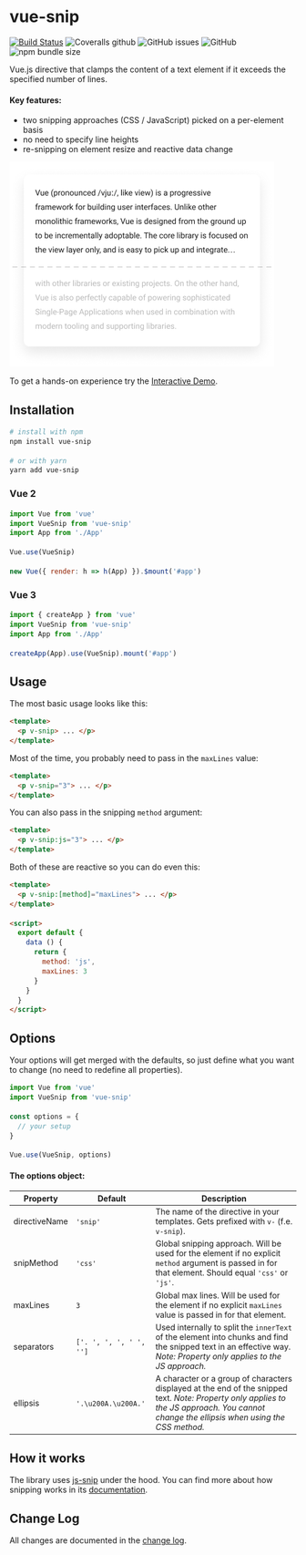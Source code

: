 # vue-snip

[![Build Status](https://travis-ci.org/ajobi/vue-snip.svg?branch=master)](https://travis-ci.org/ajobi/vue-snip)
![Coveralls github](https://img.shields.io/coveralls/github/ajobi/vue-snip)
![GitHub issues](https://img.shields.io/github/issues/ajobi/vue-snip)
![GitHub](https://img.shields.io/github/license/ajobi/vue-snip)
![npm bundle size](https://img.shields.io/bundlephobia/minzip/vue-snip)

Vue.js directive that clamps the content of a text element if it exceeds the specified number of lines.

#### Key features:
* two snipping approaches (CSS / JavaScript) picked on a per-element basis
* no need to specify line heights
* re-snipping on element resize and reactive data change

![](assets/illustration.png)

To get a hands-on experience try the [Interactive Demo](https://ajobi.github.io/vue-snip/).

## Installation

``` bash
# install with npm
npm install vue-snip

# or with yarn
yarn add vue-snip
```

### Vue 2

``` javascript
import Vue from 'vue'
import VueSnip from 'vue-snip'
import App from './App'

Vue.use(VueSnip)

new Vue({ render: h => h(App) }).$mount('#app')
```

### Vue 3

```javascript
import { createApp } from 'vue'
import VueSnip from 'vue-snip'
import App from './App'

createApp(App).use(VueSnip).mount('#app')
```

## Usage

The most basic usage looks like this:

``` html
<template>
  <p v-snip> ... </p>
</template>
```

Most of the time, you probably need to pass in the `maxLines` value:

``` html
<template>
  <p v-snip="3"> ... </p>
</template>
```

You can also pass in the snipping `method` argument:

``` html
<template>
  <p v-snip:js="3"> ... </p>
</template>
```

Both of these are reactive so you can do even this:

``` html
<template>
  <p v-snip:[method]="maxLines"> ... </p>
</template>

<script>
  export default {
    data () {
      return {
        method: 'js',
        maxLines: 3
      }
    }
  }
</script>
```

## Options

Your options will get merged with the defaults, so just define what you want to change (no need to redefine all properties).

``` javascript
import Vue from 'vue'
import VueSnip from 'vue-snip'

const options = {
  // your setup
}

Vue.use(VueSnip, options)
```

#### The options object:

| Property | Default | Description |
| --- | --- | --- |
| directiveName | `'snip'` | The name of the directive in your templates. Gets prefixed with `v-` (f.e. `v-snip`). |
| snipMethod | `'css'` | Global snipping approach. Will be used for the element if no explicit `method` argument is passed in for that element. Should equal `'css'` or `'js'`. |
| maxLines | `3` | Global max lines. Will be used for the element if no explicit `maxLines` value is passed in for that element. |
| separators | `['. ', ', ', ' ', '']` | Used internally to split the `innerText` of the element into chunks and find the snipped text in an effective way. *Note: Property only applies to the JS approach.* |
| ellipsis | `'.\u200A.\u200A.'` | A character or a group of characters displayed at the end of the snipped text. *Note: Property only applies to the JS approach. You cannot change the ellipsis when using the CSS method.* |

## How it works

The library uses [js-snip](https://www.npmjs.com/package/js-snip) under the hood. You can find more about how snipping works in its [documentation](https://github.com/ajobi/js-snip#how-it-works).

## Change Log
All changes are documented in the [change log](https://github.com/ajobi/vue-snip/blob/master/CHANGELOG.md).
